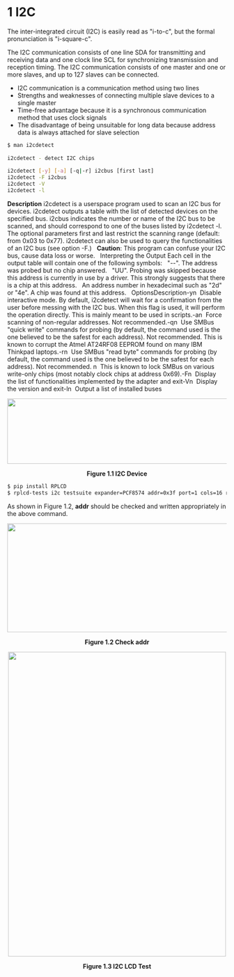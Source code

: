 # 1 I2C

The inter-integrated circuit (I2C) is easily read as "i-to-c", but the formal pronunciation is "i-square-c".

The I2C communication consists of one line SDA for transmitting and receiving data and one clock line SCL for synchronizing transmission and reception timing. The I2C communication consists of one master and one or more slaves, and up to 127 slaves can be connected.

- I2C communication is a communication method using two lines
- Strengths and weaknesses of connecting multiple slave devices to a single master
- Time-free advantage because it is a synchronous communication method that uses clock signals
- The disadvantage of being unsuitable for long data because address data is always attached for slave selection

```bash
$ man i2cdetect
 
i2cdetect - detect I2C chips
 
i2cdetect [-y] [-a] [-q|-r] i2cbus [first last]
i2cdetect -F i2cbus
i2cdetect -V
i2cdetect -l
```

**Description**
i2cdetect is a userspace program used to scan an I2C bus for devices. i2cdetect outputs a table with the list of detected devices on the specified bus. i2cbus indicates the number or name of the I2C bus to be scanned, and should correspond to one of the buses listed by i2cdetect -l. The optional parameters first and last restrict the scanning range (default: from 0x03 to 0x77).
i2cdetect can also be used to query the functionalities of an I2C bus (see option -F.)
 
**Caution**: This program can confuse your I2C bus, cause data loss or worse.
 
Interpreting the Output
Each cell in the output table will contain one of the following symbols:
  "--". The address was probed but no chip answered.
  "UU". Probing was skipped because this address is currently in use by a driver. This strongly suggests that there is a chip at this address.
  An address number in hexadecimal such as "2d" or "4e". A chip was found at this address.
 
OptionsDescription-yn  Disable interactive mode. By default, i2cdetect will wait for a confirmation from the user before messing with the I2C bus. When this flag is used, it will perform the operation directly. This is mainly meant to be used in scripts.-an  Force scanning of non-regular addresses. Not recommended.-qn  Use SMBus "quick write" commands for probing (by default, the command used is the one believed to be the safest for each address). Not recommended. This is known to corrupt the Atmel AT24RF08 EEPROM found on many IBM Thinkpad laptops.-rn  Use SMBus "read byte" commands for probing (by default, the command used is the one believed to be the safest for each address). Not recommended. 
n  This is known to lock SMBus on various write-only chips (most notably clock chips at address 0x69).-Fn  Display the list of functionalities implemented by the adapter and exit-Vn  Display the version and exit-ln  Output a list of installed buses 

<p align="center">
    <img src="https://github.com/Topst-Dev/Documentation/assets/144076415/27b6d33d-f18f-4f09-bcb8-eeca28109636" width="800" height="150">
</p>
<p align="center"><strong>Figure 1.1 I2C Device</strong></p>

```bash
$ pip install RPLCD
$ rplcd-tests i2c testsuite expander=PCF8574 addr=0x3f port=1 cols=16 rows=2 charmap=A00
```

As shown in Figure 1.2, **addr** should be checked and written appropriately in the above command.

<p align="center">
    <img src="https://github.com/Topst-Dev/Documentation/assets/144076415/7e38a522-177f-447a-82d2-4a219b0319ae" width="600" height="250">
</p>
<p align="center"><strong>Figure 1.2 Check addr</strong></p>

<p align="center">
    <img src="https://github.com/Topst-Dev/Documentation/assets/144076415/1f21dfbe-2983-4983-88ff-a75199a4370d" width="500" height="700">
</p>
<p align="center"><strong>Figure 1.3 I2C LCD Test</strong></p>
